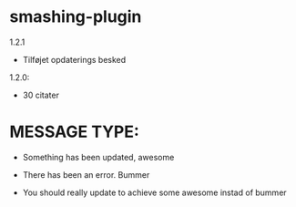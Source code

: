 # smashing-plugin
1.2.1
* Tilføjet opdaterings besked

1.2.0:
* 30 citater







# MESSAGE TYPE:
- <div class="updated notice"> <p>Something has been updated, awesome</p> </div>
- <div class="error notice"> <p>There has been an error. Bummer</p> </div>
- <div class="update-nag notice"> <p>You should really update to achieve some awesome instad of bummer</p> </div>
